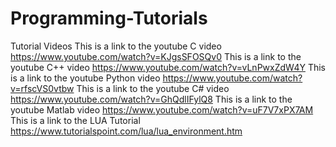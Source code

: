 # Programming-Tutorials
Tutorial Videos
This is a link to the youtube C video
https://www.youtube.com/watch?v=KJgsSFOSQv0
This is a link to the youtube C++ video
https://www.youtube.com/watch?v=vLnPwxZdW4Y
This is a link to the youtube Python video
https://www.youtube.com/watch?v=rfscVS0vtbw
This is a link to the youtube C# video
https://www.youtube.com/watch?v=GhQdlIFylQ8
This is a link to the youtube Matlab video
https://www.youtube.com/watch?v=uF7V7xPX7AM
This is a link to the LUA Tutorial
https://www.tutorialspoint.com/lua/lua_environment.htm
